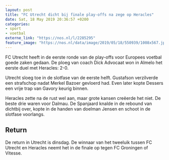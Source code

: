 ```yaml
---
layout: post
title: "FC Utrecht dicht bij finale play-offs na zege op Heracles"
date: Sat, 18 May 2019 20:36:57 +0200
categories: 
- sport 
- voetbal 
externe_link: "https://nos.nl/l/2285295"
feature_image: "https://nos.nl/data/image/2019/05/18/550939/1008x567.jpg"
---
```


<p>FC Utrecht heeft in de eerste ronde van de play-offs voor Europees voetbal goede zaken gedaan. De ploeg van coach Dick Advocaat won in Almelo het eerste duel met Heracles: 2-0.</p>
<p>Utrecht sloeg toe in de slotfase van de eerste helft. Gustafson verzilverde een strafschop nadat Merkel Bazoer gevloerd had. Even later kopte Dessers een vrije trap van Gavory keurig binnen.</p>
<p>Heracles zette na de rust wel aan, maar grote kansen creëerde het niet. De beste drie waren voor Dalmau. De Spanjaard knalde in de rebound van dichtbij over, kopte in de handen van doelman Jensen en schoot in de slotfase voorlangs.</p>
<h2>Return</h2>
<p>De return in Utrecht is dinsdag. De winnaar van het tweeluik tussen FC Utrecht en Heracles neemt het in de finale op tegen FC Groningen of Vitesse. </p>
